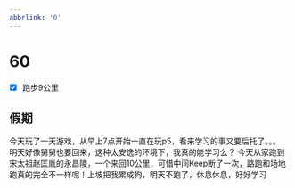 ```yaml
---
abbrlink: '0'
---
```

# 60

- [x] 跑步9公里

## 假期

今天玩了一天游戏，从早上7点开始一直在玩p5，看来学习的事又要后托了。。。
明天好像舅舅也要回来，这种太安逸的环境下，我真的能学习么？
今天从家跑到宋太祖赵匡胤的永昌陵，一个来回10公里，可惜中间Keep断了一次，路跑和场地跑真的完全不一样呢！上坡把我累成狗，明天不跑了，休息休息，好好学习
